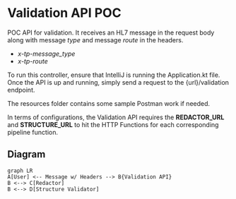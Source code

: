 # Validation API POC

POC API for validation. It receives an HL7 message in the request body along with message *type* and message *route* in the headers.

- *x-tp-message_type*
- *x-tp-route*

To run this controller, ensure that IntelliJ is running the Application.kt file. Once the API is up and running, simply send a request to the {url}/validation endpoint. 

The resources folder contains some sample Postman work if needed. 

In terms of configurations, the Validation API requires the **REDACTOR_URL** and **STRUCTURE_URL** to hit the HTTP Functions for each corresponding pipeline function. 

## Diagram

```mermaid
graph LR
A[User] <-- Message w/ Headers --> B{Validation API}
B <--> C[Redactor]
B <--> D[Structure Validator]
